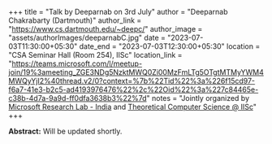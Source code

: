 +++
title = "Talk by Deeparnab on  3rd July"
author = "Deeparnab Chakrabarty (Dartmouth)"
author_link = "https://www.cs.dartmouth.edu/~deepc/"
author_image = "assets/authorImages/deeparnabC.jpg"
date = "2023-07-03T11:30:00+05:30"
date_end = "2023-07-03T12:30:00+05:30"
location = "CSA Seminar Hall (Room 254), IISc"
location_link = "https://teams.microsoft.com/l/meetup-join/19%3ameeting_ZGE3NDg5NzktMWQ0Zi00MzFmLTg5OTgtMTMyYWM4MWQyYjI2%40thread.v2/0?context=%7b%22Tid%22%3a%226f15cd97-f6a7-41e3-b2c5-ad4193976476%22%2c%22Oid%22%3a%227c84465e-c38b-4d7a-9a9d-ff0dfa3638b3%22%7d"
notes = "Jointly organized by <a href = "https://www.microsoft.com/en-us/research/lab/microsoft-research-india/" target= "_blank">Microsoft Research Lab - India</a> and <a href='https://www.csa.iisc.ac.in/theoretical-computer-science/' target= "_blank">Theoretical Computer Science @ IISc</a>"
+++

<b>Abstract:</b> Will be updated shortly.